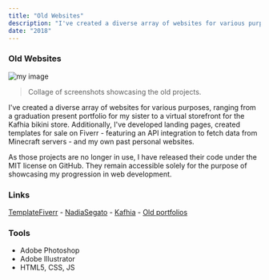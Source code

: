 ```yaml
---
title: "Old Websites"
description: "I've created a diverse array of websites for various purposes, ranging from a graduation present portfolio for my sister to a virtual storefront for the Kafhia bikini store. Additionally, I've developed landing pages, created templates for sale on Fiverr - featuring an API integration to fetch data from Minecraft servers - and my own past personal websites."
date: "2018"
---
```


### Old Websites

![my image](https://www.arthursegato.dev/_vercel/image?url=/img/oldwebsites.png&w=640&q=100)

> Collage of screenshots showcasing the old projects.

I've created a diverse array of websites for various purposes, ranging from a graduation present portfolio for my sister to a virtual storefront for the Kafhia bikini store. Additionally, I've developed landing pages, created templates for sale on Fiverr - featuring an API integration to fetch data from Minecraft servers - and my own past personal websites.

As those projects are no longer in use, I have released their code under the MIT license on GitHub. They remain accessible solely for the purpose of showcasing my progression in web development.

### Links

[TemplateFiverr](https://github.com/ArthurSegato/TemplateFiverr) - [NadiaSegato](https://github.com/ArthurSegato/NadiaSegato) - [Kafhia](https://github.com/ArthurSegato/Kafhia) - [Old portfolios](https://github.com/ArthurSegato/OldPortfolios)

### Tools

- Adobe Photoshop
- Adobe Illustrator
- HTML5, CSS, JS